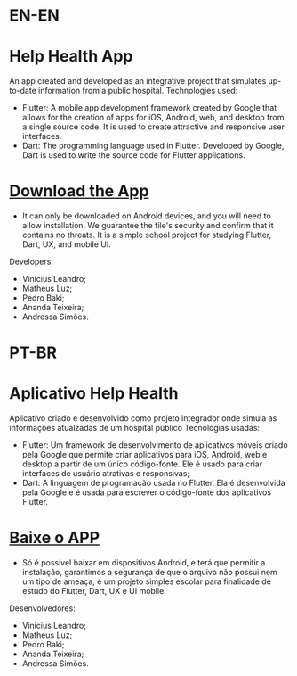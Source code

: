 # EN-EN
# Help Health App

An app created and developed as an integrative project that simulates up-to-date information from a public hospital.
Technologies used:

   - Flutter: A mobile app development framework created by Google that allows for the creation of apps for iOS, Android, web, and desktop from a single source code. It is used to create attractive and responsive user interfaces.
   - Dart: The programming language used in Flutter. Developed by Google, Dart is used to write the source code for Flutter applications.

# [Download the App](https://www.mediafire.com/file/m3k1wrhmf0zrtl9/helphealth.apk/file)

   - It can only be downloaded on Android devices, and you will need to allow installation. We guarantee the file's security and confirm that it contains no threats. It is a simple school project for studying Flutter, Dart, UX, and mobile UI.

Developers:

   - Vinicius Leandro;
   - Matheus Luz;
   - Pedro Baki;
   - Ananda Teixeira;
   - Andressa Simões.


# PT-BR
# Aplicativo Help Health

Aplicativo criado e desenvolvido como projeto integrador onde simula as informações atualzadas de um hospital público
Tecnologias usadas:

   - Flutter: Um framework de desenvolvimento de aplicativos móveis criado pela Google que permite criar aplicativos para iOS, Android, web e desktop a partir de um único código-fonte. Ele é usado para criar interfaces de usuário atrativas e responsivas;
   - Dart: A linguagem de programação usada no Flutter. Ela é desenvolvida pela Google e é usada para escrever o código-fonte dos aplicativos Flutter.

# [Baixe o APP ](https://www.mediafire.com/file/m3k1wrhmf0zrtl9/helphealth.apk/file)

  -  Só é possível baixar em dispositivos Android, e terá que permitir a instalação, garantimos a segurança de que o arquivo não possui nem um tipo de ameaça, é um projeto simples escolar para finalidade de estudo do Flutter, Dart, UX e UI mobile.

Desenvolvedores:

   - Vinicius Leandro;
   - Matheus Luz;
   - Pedro Baki;
   - Ananda Teixeira;
   - Andressa Simões.

